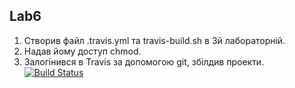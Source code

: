 ## Lab6

1. Створив файл .travis.yml та travis-build.sh в 3й лабораторнiй.
2. Надав йому доступ chmod.
3. Залогiнився в Travis за допомогою git, збiлдив проекти.
[![Build Status](https://travis-ci.com/Vaharyk/vasrep.svg?branch=master)](https://travis-ci.com/Vaharyk/vasrep)
